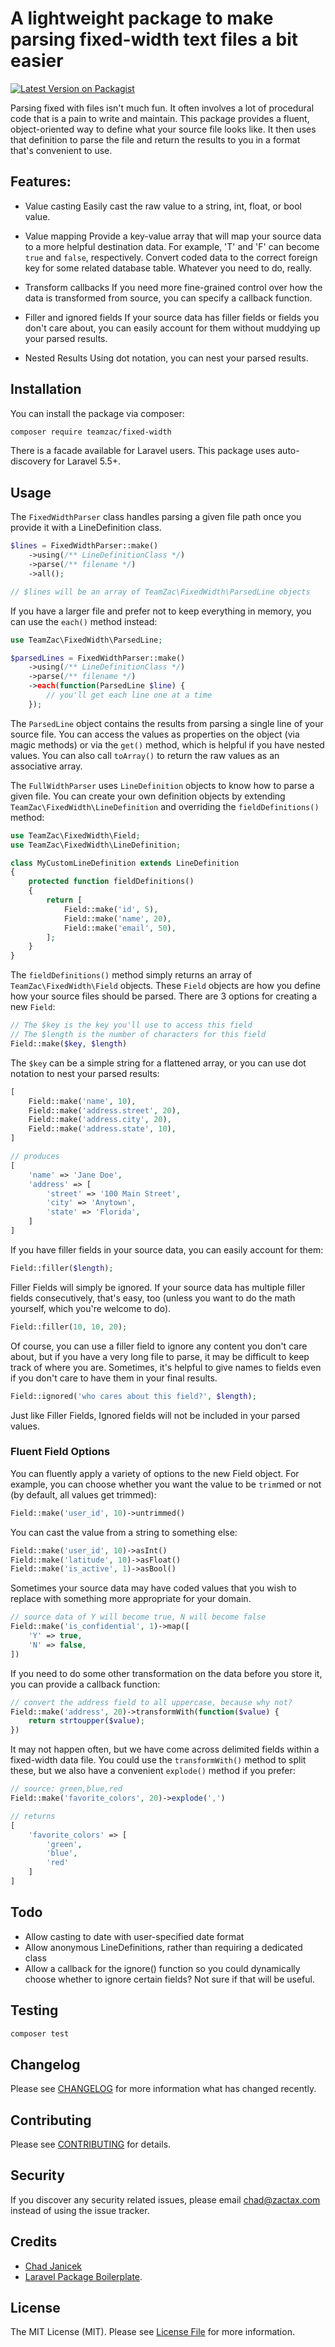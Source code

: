 
# A lightweight package to make parsing fixed-width text files a bit easier

[![Latest Version on Packagist](https://img.shields.io/packagist/v/teamzac/fixed-width.svg?style=flat-square)](https://packagist.org/packages/teamzac/fixed-width)

Parsing fixed with files isn't much fun. It often involves a lot of procedural code that is a pain to write and maintain. This package provides a fluent, object-oriented way to define what your source file looks like. It then uses that definition to parse the file and return the results to you in a format that's convenient to use.

## Features:

- Value casting 
Easily cast the raw value to a string, int, float, or bool value.

- Value mapping
Provide a key-value array that will map your source data to a more helpful destination data. For example, 'T' and 'F' can become ```true``` and ```false```, respectively. Convert coded data to the correct foreign key for some related database table. Whatever you need to do, really.

- Transform callbacks
If you need more fine-grained control over how the data is transformed from source, you can specify a callback function.

- Filler and ignored fields
If your source data has filler fields or fields you don't care about, you can easily account for them without muddying up your parsed results.

- Nested Results
Using dot notation, you can nest your parsed results.

## Installation

You can install the package via composer:

```bash
composer require teamzac/fixed-width
```

There is a facade available for Laravel users. This package uses auto-discovery for Laravel 5.5+.

## Usage
The ```FixedWidthParser``` class handles parsing a given file path once you provide it with a LineDefinition class.

``` php
$lines = FixedWidthParser::make()
	->using(/** LineDefinitionClass */)
	->parse(/** filename */)
	->all();

// $lines will be an array of TeamZac\FixedWidth\ParsedLine objects
```

If you have a larger file and prefer not to keep everything in memory, you can use the ```each()``` method instead:

``` php
use TeamZac\FixedWidth\ParsedLine;

$parsedLines = FixedWidthParser::make()
	->using(/** LineDefinitionClass */)
	->parse(/** filename */)
	->each(function(ParsedLine $line) {
		// you'll get each line one at a time
	});
```

The ```ParsedLine``` object contains the results from parsing a single line of your source file. You can access the values as properties on the object (via magic methods) or via the ```get()``` method, which is helpful if you have nested values. You can also call ```toArray()``` to return the raw values as an associative array.

The ```FullWidthParser``` uses ```LineDefinition``` objects to know how to parse a given file. You can create your own definition objects by extending ```TeamZac\FixedWidth\LineDefinition``` and overriding the ```fieldDefinitions()``` method:

``` php
use TeamZac\FixedWidth\Field;
use TeamZac\FixedWidth\LineDefinition;

class MyCustomLineDefinition extends LineDefinition
{
	protected function fieldDefinitions()
	{
		return [
			Field::make('id', 5),
			Field::make('name', 20),
			Field::make('email', 50),
		];
	}
}
```

The ```fieldDefinitions()``` method simply returns an array of ```TeamZac\FixedWidth\Field``` objects. These ```Field``` objects are how you define how your source files should be parsed. There are 3 options for creating a new ```Field```:

```php
// The $key is the key you'll use to access this field
// The $length is the number of characters for this field
Field::make($key, $length)
```

The ```$key``` can be a simple string for a flattened array, or you can use dot notation to nest your parsed results:

```php
[
	Field::make('name', 10),
	Field::make('address.street', 20),
	Field::make('address.city', 20),
	Field::make('address.state', 10),
]

// produces
[
	'name' => 'Jane Doe',
	'address' => [
		'street' => '100 Main Street',
		'city' => 'Anytown',
		'state' => 'Florida',
	]
]
```

If you have filler fields in your source data, you can easily account for them:

```php
Field::filler($length);
```

Filler Fields will simply be ignored. If your source data has multiple filler fields consecutively, that's easy, too (unless you want to do the math yourself, which you're welcome to do).
```php
Field::filler(10, 10, 20);
```

Of course, you can use a filler field to ignore any content you don't care about, but if you have a very long file to parse, it may be difficult to keep track of where you are. Sometimes, it's helpful to give names to fields even if you don't care to have them in your final results.

```php
Field::ignored('who cares about this field?', $length);
```

Just like Filler Fields, Ignored fields will not be included in your parsed values.

### Fluent Field Options

You can fluently apply a variety of options to the new Field object. For example, you can choose whether you want the value to be ```trim```med or not (by default, all values get trimmed):

```php
Field::make('user_id', 10)->untrimmed()
```

You can cast the value from a string to something else:

```php
Field::make('user_id', 10)->asInt()
Field::make('latitude', 10)->asFloat()
Field::make('is_active', 1)->asBool()
```

Sometimes your source data may have coded values that you wish to replace with something more appropriate for your domain. 

```php
// source data of Y will become true, N will become false
Field::make('is_confidential', 1)->map([
	'Y' => true,
	'N' => false,
])
```

If you need to do some other transformation on the data before you store it, you can provide a callback function:

```php
// convert the address field to all uppercase, because why not?
Field::make('address', 20)->transformWith(function($value) {
	return strtoupper($value);
})
```

It may not happen often, but we have come across delimited fields within a fixed-width data file. You could use the ```transformWith()``` method to split these, but we also have a convenient ```explode()``` method if you prefer:

```php
// source: green,blue,red
Field::make('favorite_colors', 20)->explode(',')

// returns
[
	'favorite_colors' => [
		'green', 
		'blue',
		'red'
	]
]
```

## Todo

- Allow casting to date with user-specified date format
- Allow anonymous LineDefinitions, rather than requiring a dedicated class
- Allow a callback for the ignore() function so you could dynamically choose whether to ignore certain fields? Not sure if that will be useful.

## Testing

``` bash
composer test
```

## Changelog

Please see [CHANGELOG](CHANGELOG.md) for more information what has changed recently.

## Contributing

Please see [CONTRIBUTING](CONTRIBUTING.md) for details.

## Security

If you discover any security related issues, please email chad@zactax.com instead of using the issue tracker.

## Credits

- [Chad Janicek](https://github.com/teamzac)
- [Laravel Package Boilerplate](https://laravelpackageboilerplate.com).

## License

The MIT License (MIT). Please see [License File](LICENSE.md) for more information.
